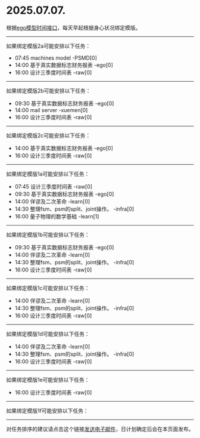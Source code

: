 # 2025.07.07.

根据[ego模型时间接口](https://gitee.com/hyg/blog/blob/master/timeflow.md)，每天早起根据身心状况绑定模版。

---
如果绑定模版2a可能安排以下任务：

- 07:45	machines model -PSMD[0]
- 14:00	基于真实数据标志财务报表 -ego[0]
- 16:00	设计三季度时间表 -raw[0]

---
如果绑定模版2b可能安排以下任务：

- 09:30	基于真实数据标志财务报表 -ego[0]
- 14:00	mail server -xuemen[0]
- 16:00	设计三季度时间表 -raw[0]

---
如果绑定模版2c可能安排以下任务：

- 14:00	基于真实数据标志财务报表 -ego[0]
- 16:00	设计三季度时间表 -raw[0]

---
如果绑定模版1a可能安排以下任务：

- 07:45	设计三季度时间表 -raw[0]
- 09:30	基于真实数据标志财务报表 -ego[0]
- 14:00	佯谬及二次革命 -learn[0]
- 14:30	整理fsm、psm的split、joint操作。 -infra[0]
- 16:00	量子物理的数学基础 -learn[1]

---
如果绑定模版1b可能安排以下任务：

- 09:30	基于真实数据标志财务报表 -ego[0]
- 14:00	佯谬及二次革命 -learn[0]
- 14:30	整理fsm、psm的split、joint操作。 -infra[0]
- 16:00	设计三季度时间表 -raw[0]

---
如果绑定模版1c可能安排以下任务：

- 14:00	佯谬及二次革命 -learn[0]
- 14:30	整理fsm、psm的split、joint操作。 -infra[0]
- 16:00	设计三季度时间表 -raw[0]

---
如果绑定模版1d可能安排以下任务：

- 14:00	佯谬及二次革命 -learn[0]
- 14:30	整理fsm、psm的split、joint操作。 -infra[0]
- 16:00	设计三季度时间表 -raw[0]

---
如果绑定模版1e可能安排以下任务：

- 16:00	设计三季度时间表 -raw[0]

---
如果绑定模版1f可能安排以下任务：


---
对任务排序的建议请点击这个链接<a href="mailto:huangyg@mars22.com?subject=关于2025.07.07.任务排序的建议&body=date: 2025.07.07.%0D%0Afile: ../../blog/release/time/d.20250707.md%0D%0A---请勿修改邮件主题及以上内容---%0D%0A">发送电子邮件</a>，日计划确定后会在本页面发布。